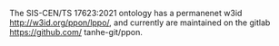 The SIS-CEN/TS 17623:2021 ontology has a permanenet w3id http://w3id.org/ppon/lppo/, and currently are maintained on the gitlab https://github.com/
tanhe-git/ppon.
